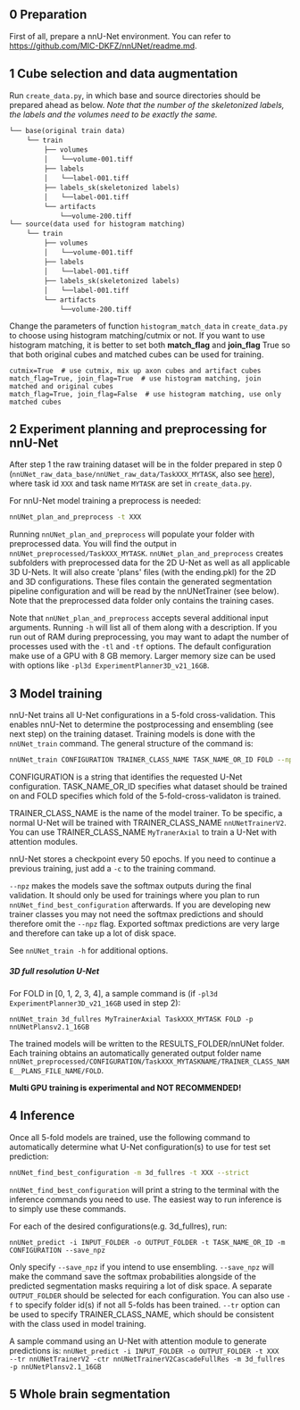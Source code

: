 ## 0 Preparation
First of all, prepare a nnU-Net environment. You can refer to https://github.com/MIC-DKFZ/nnUNet/readme.md.

## 1 Cube selection and data augmentation
Run `create_data.py`, in which base and source directories should be prepared ahead as below. *Note that the number of 
the skeletonized labels, the labels and the volumes need to be exactly the same.*
```
└── base(original train data)
　　 └── train
　 　 　　├── volumes
　　  　　│　　└──volume-001.tiff
　　  　　├── labels
　　 　 　│　　└──label-001.tiff
　　  　　├── labels_sk(skeletonized labels)
　　 　 　│　　└──label-001.tiff
　　 　 　└── artifacts
　　 　　　　　└──volume-200.tiff
└── source(data used for histogram matching)
　　 └── train
　 　 　　├── volumes
　　  　　│　　└──volume-001.tiff
　　  　　├── labels
　　 　 　│　　└──label-001.tiff
　　  　　├── labels_sk(skeletonized labels)
　　 　 　│　　└──label-001.tiff
　　 　 　└── artifacts
　　 　　　　　└──volume-200.tiff
```
Change the parameters of function `histogram_match_data` in `create_data.py` to choose using histogram matching/cutmix or 
not. If you want to use histogram matching, it is better to set both **match_flag** and **join_flag** True so that both 
original cubes and matched cubes can be used for training.
```
cutmix=True  # use cutmix, mix up axon cubes and artifact cubes
match_flag=True, join_flag=True  # use histogram matching, join matched and original cubes
match_flag=True, join_flag=False  # use histogram matching, use only matched cubes
```
## 2 Experiment planning and preprocessing for nnU-Net
After step 1 the raw training dataset will be in the folder prepared in step 0 (`nnUNet_raw_data_base/nnUNet_raw_data/TaskXXX_MYTASK`, 
also see [here](https://github.com/MIC-DKFZ/nnUNet/documentation/dataset_conversion.md)), where task id `XXX` and task name 
`MYTASK` are set in `create_data.py`. 

For nnU-Net model training a preprocess is needed:
```bash
nnUNet_plan_and_preprocess -t XXX
```
Running `nnUNet_plan_and_preprocess` will populate your folder with preprocessed data. You will find the output in 
`nnUNet_preprocessed/TaskXXX_MYTASK`. `nnUNet_plan_and_preprocess` creates subfolders with preprocessed data for the 2D 
U-Net as well as all applicable 3D U-Nets. It will also create 'plans' files (with the ending.pkl) for the 2D and 
3D configurations. These files contain the generated segmentation pipeline configuration and will be read by the 
nnUNetTrainer (see below). Note that the preprocessed data folder only contains the training cases. 

Note that `nnUNet_plan_and_preprocess` accepts several additional input arguments. Running `-h` will list all of them 
along with a description. If you run out of RAM during preprocessing, you may want to adapt the number of processes 
used with the `-tl` and `-tf` options. The default configuration make use of a GPU with 8 GB memory. Larger memory size 
can be used with options like `-pl3d ExperimentPlanner3D_v21_16GB`.

## 3 Model training
nnU-Net trains all U-Net configurations in a 5-fold cross-validation. This enables nnU-Net to determine the 
postprocessing and ensembling (see next step) on the training dataset. 
Training models is done with the `nnUNet_train` command. The general structure of the command is:
```bash
nnUNet_train CONFIGURATION TRAINER_CLASS_NAME TASK_NAME_OR_ID FOLD --npz (additional options)
```
CONFIGURATION is a string that identifies the requested U-Net configuration. TASK_NAME_OR_ID specifies what dataset should 
be trained on and FOLD specifies which fold of the 5-fold-cross-validaton is trained. 

TRAINER_CLASS_NAME is the name of the model trainer. To be specific, a normal U-Net will be trained with TRAINER_CLASS_NAME 
`nnUNetTrainerV2`. You can use TRAINER_CLASS_NAME `MyTranerAxial` to train a U-Net with attention modules. 

nnU-Net stores a checkpoint every 50 epochs. If you need to continue a previous training, just add a `-c` to the 
training command.

`--npz` makes the models save the softmax outputs during the final validation. It should only be used for trainings 
where you plan to run `nnUNet_find_best_configuration` afterwards. If you are developing new trainer classes you may not 
need the softmax predictions and should therefore omit the `--npz` flag. Exported softmax predictions are very large and 
therefore can take up a lot of disk space. 

See `nnUNet_train -h` for additional options. 

##### 3D full resolution U-Net
For FOLD in [0, 1, 2, 3, 4], a sample command is (if `-pl3d ExperimentPlanner3D_v21_16GB` used in step 2): 
```
nnUNet_train 3d_fullres MyTrainerAxial TaskXXX_MYTASK FOLD -p nnUNetPlansv2.1_16GB
```
The trained models will be written to the RESULTS_FOLDER/nnUNet folder. Each training obtains an automatically generated 
output folder name `nnUNet_preprocessed/CONFIGURATION/TaskXXX_MYTASKNAME/TRAINER_CLASS_NAME__PLANS_FILE_NAME/FOLD`.

**Multi GPU training is experimental and NOT RECOMMENDED!**

## 4 Inference
Once all 5-fold models are trained, use the following 
command to automatically determine what U-Net configuration(s) to use for test set prediction:
```bash
nnUNet_find_best_configuration -m 3d_fullres -t XXX --strict
```

`nnUNet_find_best_configuration` will print a string to the terminal with the inference commands you need to use. 
The easiest way to run inference is to simply use these commands. 

For each of the desired configurations(e.g. 3d_fullres), run:
```
nnUNet_predict -i INPUT_FOLDER -o OUTPUT_FOLDER -t TASK_NAME_OR_ID -m CONFIGURATION --save_npz
```
Only specify `--save_npz` if you intend to use ensembling. `--save_npz` will make the command save the softmax 
probabilities alongside of the predicted segmentation masks requiring a lot of disk space. A separate `OUTPUT_FOLDER` 
should be selected for each configuration. You can also use `-f` to specify folder id(s) if not all 5-folds has been trained. 
`--tr` option can be used to specify TRAINER_CLASS_NAME, which should be consistent with the class used in model training. 

A sample command using an U-Net with attention module to generate predictions is: 
`
nnUNet_predict -i INPUT_FOLDER -o OUTPUT_FOLDER -t XXX  --tr nnUNetTrainerV2 -ctr nnUNetTrainerV2CascadeFullRes -m 3d_fullres -p nnUNetPlansv2.1_16GB
`

## 5 Whole brain segmentation

